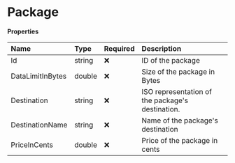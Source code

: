 # Package

**Properties**

| Name             | Type   | Required | Description                                      |
| :--------------- | :----- | :------- | :----------------------------------------------- |
| Id               | string | ❌       | ID of the package                                |
| DataLimitInBytes | double | ❌       | Size of the package in Bytes                     |
| Destination      | string | ❌       | ISO representation of the package's destination. |
| DestinationName  | string | ❌       | Name of the package's destination                |
| PriceInCents     | double | ❌       | Price of the package in cents                    |
